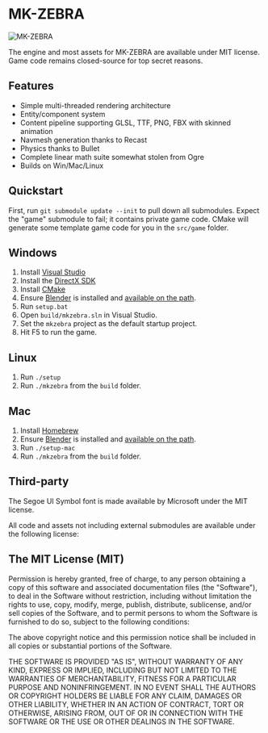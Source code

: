 MK-ZEBRA
========

![MK-ZEBRA](http://i.imgur.com/9hJiC4ql.png)

The engine and most assets for MK-ZEBRA are available under MIT license.
Game code remains closed-source for top secret reasons.

Features
--------

- Simple multi-threaded rendering architecture
- Entity/component system
- Content pipeline supporting GLSL, TTF, PNG, FBX with skinned animation
- Navmesh generation thanks to Recast
- Physics thanks to Bullet
- Complete linear math suite somewhat stolen from Ogre
- Builds on Win/Mac/Linux

Quickstart
----------

First, run `git submodule update --init` to pull down all submodules. Expect
the "game" submodule to fail; it contains private game code. CMake will
generate some template game code for you in the `src/game` folder.

Windows
-------

1. Install [Visual Studio](https://www.visualstudio.com/en-us/downloads/download-visual-studio-vs.aspx)
1. Install the [DirectX SDK](https://www.microsoft.com/en-us/download/confirmation.aspx?id=6812)
1. Install [CMake](http://www.cmake.org/download/)
1. Ensure [Blender](http://blender.org) is installed and
   [available on the path](http://www.computerhope.com/issues/ch000549.htm).
1. Run `setup.bat`
1. Open `build/mkzebra.sln` in Visual Studio.
1. Set the `mkzebra` project as the default startup project.
1. Hit F5 to run the game.

Linux
-----
1. Run `./setup`
1. Run `./mkzebra` from the `build` folder.

Mac
---
1. Install [Homebrew](http://brew.sh/)
1. Ensure [Blender](http://blender.org) is installed and
   [available on the path](http://www.computerhope.com/issues/ch000549.htm).
1. Run `./setup-mac`
1. Run `./mkzebra` from the `build` folder.

Third-party
-----------

The Segoe UI Symbol font is made available by Microsoft under the MIT license.

All code and assets not including external submodules are available under the
following license:

The MIT License (MIT)
---------------------

Permission is hereby granted, free of charge, to any person obtaining a copy
of this software and associated documentation files (the "Software"), to deal
in the Software without restriction, including without limitation the rights
to use, copy, modify, merge, publish, distribute, sublicense, and/or sell
copies of the Software, and to permit persons to whom the Software is
furnished to do so, subject to the following conditions:

The above copyright notice and this permission notice shall be included in all
copies or substantial portions of the Software.

THE SOFTWARE IS PROVIDED "AS IS", WITHOUT WARRANTY OF ANY KIND, EXPRESS OR
IMPLIED, INCLUDING BUT NOT LIMITED TO THE WARRANTIES OF MERCHANTABILITY,
FITNESS FOR A PARTICULAR PURPOSE AND NONINFRINGEMENT. IN NO EVENT SHALL THE
AUTHORS OR COPYRIGHT HOLDERS BE LIABLE FOR ANY CLAIM, DAMAGES OR OTHER
LIABILITY, WHETHER IN AN ACTION OF CONTRACT, TORT OR OTHERWISE, ARISING FROM,
OUT OF OR IN CONNECTION WITH THE SOFTWARE OR THE USE OR OTHER DEALINGS IN THE
SOFTWARE.